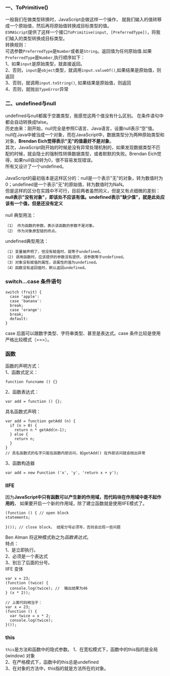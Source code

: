 ### 一、ToPrimitive()
一般我们在做类型转换时，JavaScript会做这样一个操作， 就我们输入的值转移成一个原始值，然后再将原始值转换成目标类型的值。<br/>
`ESMAScript`提供了这样一个接口`ToPrimitive(input, [PreferredType])`，将我们输入的类型转换成目标类型。<br/>
转换规则：<br/>
可选参数`PreferredType`是`Number`或者是`String`。返回值为任何原始值.如果`PreferredType`是`Number`,执行顺序如下：<br/>
1、如果`input`是原始类型，就直接返回。<br/>
2、否则，`input`是`object`类型，就调用`input.valueOf()`,如果结果是原始值，则返回<br/>
3、否则，就调用`input.toString()`, 如果结果是原始值，则返回<br/>
4、否则，就抛出`TypeError`异常<br/>

### 二、undefined与null
undefined与null都属于空置类型，我感觉这两个值没有什么区别。 在条件语句中都会自动转换成false。<br/>
历史由来：刚开始，null完全是参照C语言、Java语言，设置null表示“空”值。 null在Java中被当成一个对象，而在JavaScript中，数据类型分为两种原始类型和对象，**Brendan Eich觉得表示"无"的值最好不是对象**。<br/>
其次，JavaScript刚开始的时候是没有异常处理机制的，如果发现数据类型不匹配的时候，就会隐士的强制性转换数据类型，或者默默的失败。Brendan Eich觉得，如果null自动转为0，很不容易发现错误。<br/>
所有又设计了一个undefined。<br/><br/>
JavaScript的最初版本是这样区分的：null是一个表示"无"的对象，转为数值时为0；undefined是一个表示"无"的原始值，转为数值时为NaN。<br/>
但是这样的区分在实践中不可行，目前两者虽然同义，但是又有点细微的差别：**null表示"没有对象"，即该处不应该有值。undefined表示"缺少值"，就是此处应该有一个值，但是还没有定义**<br/><br/>
null 典型用法：
```
（1） 作为函数的参数，表示该函数的参数不是对象。
（2） 作为对象原型链的终点。
```
undefined典型用法：
```
（1）变量被声明了，但没有赋值时，就等于undefined。
（2) 调用函数时，应该提供的参数没有提供，该参数等于undefined。
（3）对象没有赋值的属性，该属性的值为undefined。
（4）函数没有返回值时，默认返回undefined。
```

### switch...case 条件语句
```
switch (fruit) {
  case 'apple':
  case 'banana':
  break;
  case 'orange':
  break;
  default:
}
```
case 后面可以跟数字类型、字符串类型、甚至是表达式。case 条件比较是使用严格比较模式（===）。

### 函数
函数的声明方式：<br/>
1、函数式定义：
```
function funcname () {}
```
2、函数表达式：
```
var add = function () {};
```
具名函数式声明：
```
var add = function getAdd (n) {
  if (n > 0) {
    return n * getAdd(n-1);
  } else {
    return n;
  }
}
// 具名函数式的名字只能在函数内部访问，如getAdd() 在外部访问就会抛出异常
```
3、函数构造器
```
var add = new Function ('x', 'y', 'return x + y');
```

### IIFE
因为**JavaScript中只有函数可以产生新的作用域，而代码块在作用域中是不起作用的**， 如果要开启一个新的作用域，除了建立函数就是使用IIFE模式了。
```
(function () { // open block
statements;

}()); // close block， 结尾分号必须写，否则会出现一些问题
```
Ben Alman 将这种模式称之为*函数表达式*。<br/>
特点：<br/>
1、是立即执行。<br/>
2、必须是一个表达式<br/>
3、别忘了后面的分号。<br/>
IIFE 变体
```
var x = 23;
(function (twice) {
  console.log(twice); //  输出结果为46
} (x * 2));

// 上面代码相当于：
var x = 23;
(function () {
  var twice = x * 2;
  console.log(twice);
}());
```


### this
`this`是方法和函数中的隐式参数。
1、在宽松模式下，函数中的this指的是全局(window) 对象<br/>
2、在严格模式下，函数中的this总是undefined<br/>
3、在对象的方法中，this指的就是方法所在的对象。
